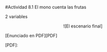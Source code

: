 #Actividad 8.1  El mono cuenta las frutas

2 variables

<center>
![El escenario final]
</center>


[Enunciado en PDF][PDF]

[PDF]: 
